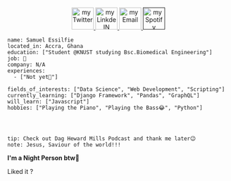 <p align="center">
<br/>
<a href="https://twitter.com/_Samess">
  <img alt="my Twitter" width="50px" src="![twitter](https://user-images.githubusercontent.com/95895530/203465411-e08b5a7d-7bff-4323-a08e-28ad3eb94e80.png)
"/>
</a>
<a href="https://www.linkedin.com/in/samuel-essilfie-274684252/">
  <img alt="my LinkdeIN" width="50px" src="![linkedin](https://user-images.githubusercontent.com/95895530/203465338-90aa4af9-406a-43c9-bb22-17d7188710af.png)
" />
</a>
<a href="psalmuelselfie@gmail.com">
  <img alt="my Email" width="50px" src="![gmail](https://user-images.githubusercontent.com/95895530/203465529-99ef9677-fba7-46e6-95c0-2048184c83fa.png)
" />
</a>
<a href="">
  <img alt="my Spotify" width="50px" src="![spotify](https://user-images.githubusercontent.com/95895530/203466679-c94faaf7-9d8f-4b46-a79d-b12008118a9c.png)
" />
</a>
<br>
<img alt="" src="" />
</p>

```about
name: Samuel Essilfie
located_in: Accra, Ghana
education: ["Student @KNUST studying Bsc.Biomedical Engineering"]
job: 🔎
company: N/A
experiences: 
  - ["Not yet🤫"]

fields_of_interests: ["Data Science", "Web Development", "Scripting"]
currently_learning: ["Django Framework", "Pandas", "GraphQL"]
will_learn: ["Javascript"]
hobbies: ["Playing the Piano", "Playing the Bass😂", "Python"]
```

<p align="center">
  <img alig src="" />
</p>

<p align="center">
  <a href="">
    <img src="">
  </a>
</p>

<p align="center">
  <img src="">
</p>
 
```
tip: Check out Dag Heward Mills Podcast and thank me later😉
note: Jesus, Saviour of the world!!!
```

**I'm a Night Person btw🦉** 

Liked it ?

<p align="center">
  <img src=""/>
</p>
